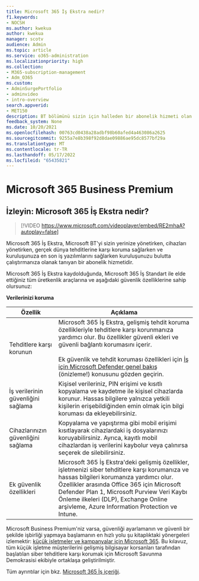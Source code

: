```yaml
---
title: Microsoft 365 İş Ekstra nedir?
f1.keywords:
- NOCSH
ms.author: kwekua
author: kwekua
manager: scotv
audience: Admin
ms.topic: article
ms.service: o365-administration
ms.localizationpriority: high
ms.collection:
- M365-subscription-management
- Adm_O365
ms.custom:
- AdminSurgePortfolio
- adminvideo
- intro-overview
search.appverid:
- MET150
description: BT bölümünü sizin için halleden bir abonelik hizmeti olan Microsoft 365 İş Ekstra hakkında bilgi edinin.
feedback_system: None
ms.date: 10/20/2021
ms.openlocfilehash: 00763cd0438a28adbf98b60afed4a463086a2625
ms.sourcegitcommit: 9255a7e8b398f92d8dae09886ae95dc8577bf29a
ms.translationtype: MT
ms.contentlocale: tr-TR
ms.lasthandoff: 05/17/2022
ms.locfileid: "65435821"
---
```

# <a name="microsoft-365-business-premium"></a>Microsoft 365 Business Premium

## <a name="watch-what-is-microsoft-365-business-premium"></a>İzleyin: Microsoft 365 İş Ekstra nedir?

> [!VIDEO https://www.microsoft.com/videoplayer/embed/RE2mhaA?autoplay=false]

Microsoft 365 İş Ekstra, Microsoft BT'yi sizin yerinize yönetirken, cihazları yönetirken, gerçek dünya tehditlerine karşı koruma sağlarken ve kuruluşunuza en son iş yazılımlarını sağlarken kuruluşunuzu bulutta çalıştırmanıza olanak tanıyan bir abonelik hizmetidir.

Microsoft 365 İş Ekstra kaydolduğunda, Microsoft 365 İş Standart ile elde ettiğiniz tüm üretkenlik araçlarına ve aşağıdaki güvenlik özelliklerine sahip olursunuz:

**Verilerinizi koruma**


|Özellik|Açıklama|
| --- | --- |
| Tehditlere karşı korunun | Microsoft 365 İş Ekstra, gelişmiş tehdit koruma özellikleriyle tehditlere karşı korunmanıza yardımcı olur. Bu özellikler güvenli ekleri ve güvenli bağlantı korumasını içerir. <br/><br/>Ek güvenlik ve tehdit koruması özellikleri için [İş için Microsoft Defender genel bakış](../../security/defender-business/mdb-overview.md) (önizleme!) konusunu gözden geçirin. |
| İş verilerinin güvenliğini sağlama | Kişisel verileriniz, PIN erişimi ve kısıtlı kopyalama ve kaydetme ile kişisel cihazlarda korunur. Hassas bilgilere yalnızca yetkili kişilerin erişebildiğinden emin olmak için bilgi koruması da ekleyebilirsiniz. |
| Cihazlarınızın güvenliğini sağlama | Kopyalama ve yapıştırma gibi mobil erişimi kısıtlayarak cihazlardaki iş dosyalarınızı koruyabilirsiniz. Ayrıca, kayıtlı mobil cihazlardan iş verilerini kaybolur veya çalınırsa seçerek de silebilirsiniz. |
| Ek güvenlik özellikleri | Microsoft 365 İş Ekstra'deki gelişmiş özellikler, işletmenizi siber tehditlere karşı korumanıza ve hassas bilgileri korumanıza yardımcı olur. Özellikler arasında Office 365 için Microsoft Defender Plan 1, Microsoft Purview Veri Kaybı Önleme ilkeleri (DLP), Exchange Online arşivleme, Azure Information Protection ve Intune. |

Microsoft Business Premium'niz varsa, güvenliği ayarlamanın ve güvenli bir şekilde işbirliği yapmaya başlamanın en hızlı yolu şu kitaplıktaki yönergeleri izlemektir: [küçük işletmeler ve kampanyalar için Microsoft 365](../../business-premium/index.md). Bu kılavuz, tüm küçük işletme müşterilerini gelişmiş bilgisayar korsanları tarafından başlatılan siber tehditlere karşı korumak için Microsoft Savunma Demokrasisi ekibiyle ortaklaşa geliştirilmiştir. 

Tüm ayrıntılar için bkz. [Microsoft 365 İş içeriği](../../admin/index.yml).
